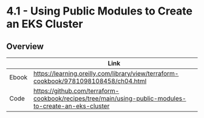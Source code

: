 # 4.1 - Using Public Modules to Create an EKS Cluster

## Overview

|       | Link                                                                                 |
|-------|--------------------------------------------------------------------------------------|
| Ebook | https://learning.oreilly.com/library/view/terraform-cookbook/9781098108458/ch04.html |
| Code  | https://github.com/terraform-cookbook/recipes/tree/main/using-public-modules-to-create-an-eks-cluster                   |
